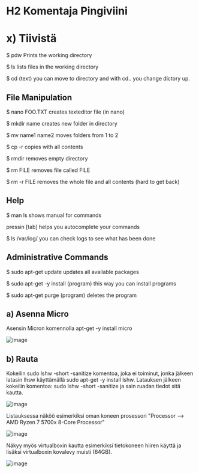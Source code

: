 # H2 Komentaja Pingiviini

# x) Tiivistä

$ pdw Prints the working directory

$ ls lists files in the working directory

$ cd (text) you can move to directory and with cd.. you change dictory up.

## File Manipulation

$ nano FOO.TXT creates texteditor file (in nano)

$ mkdir name creates new folder in directory

$ mv name1 name2 moves folders from 1 to 2

$ cp -r copies with all contents

$ rmdir removes empty directory

$ rm FILE removes file called FILE

$ rm -r FILE removes the whole file and all contents (hard to get back)

## Help

$ man ls shows manual for commands

pressin [tab] helps you autocomplete your commands 

$ ls /var/log/ you can check logs to see what has been done

## Administrative Commands

$ sudo apt-get update updates all available packages

$ sudo apt-get -y install (program) this way you can install programs

$ sudo apt-get purge (program) deletes the program

## a) Asenna Micro

Asensin Micron komennolla apt-get -y install micro

![image](https://github.com/bgx088/linux-kurssi/assets/143337810/0559c41a-9c11-4386-9761-673ce418ac18)


## b) Rauta

Kokeilin sudo lshw -short -sanitize komentoa, joka ei toiminut, jonka jälkeen latasin lhsw käyttämällä sudo apt-get -y install lshw. Latauksen jälkeen kokeilin komentoa: sudo lshw -short -sanitize ja sain ruadan tiedot sitä kautta. 

![image](https://github.com/bgx088/linux-kurssi/assets/143337810/3ec2b818-796c-4bba-b48b-95be5f11e84c)

Listauksessa näköö esimerkiksi oman koneen prosessori "Processor --> AMD Ryzen 7 5700x 8-Core Processor"

![image](https://github.com/bgx088/linux-kurssi/assets/143337810/ca902c53-38c0-4757-91a1-187305ad5a10)


Näkyy myös virtualboxin kautta esimerkiksi tietokoneen hiiren käyttä ja lisäksi virtualboxin kovalevy muisti (64GB). 

![image](https://github.com/bgx088/linux-kurssi/assets/143337810/dc3b0887-3507-4928-b209-0efeb39cd578)




